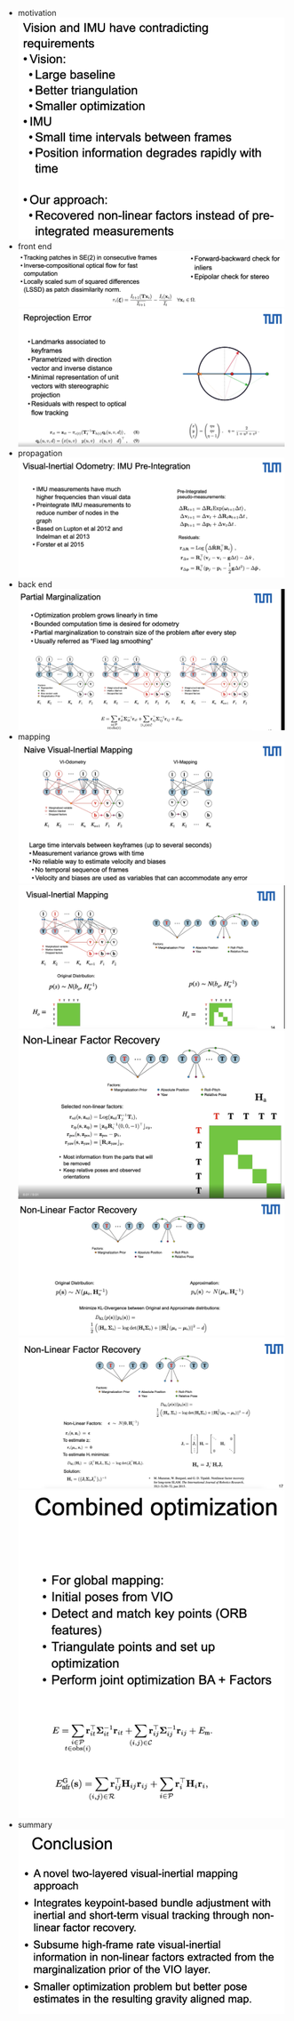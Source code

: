 - motivation
![](assets/5f8be65a.png)
- front end
![](assets/a0659e42.png)
![](assets/3c8ff195.png)
- propagation
![](assets/457b5d49.png)
- back end
![](assets/767e260f.png)
- mapping
![](assets/8350321b.png)
![](assets/c76d0d4a.png)
![](assets/e9e2327c.png)
![](assets/6562159b.png)
![](assets/5e3f1087.png)
![](assets/dee4f91a.png)
- summary
![](assets/d9944f73.png)
